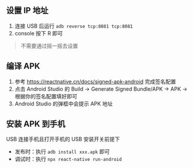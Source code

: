 ## 设置 IP 地址
1. 连接 USB 后运行 `adb reverse tcp:8081 tcp:8081`
2. console 按下 R 即可

> 不需要通过摇一摇去设置

## 编译 APK
1. 参考 https://reactnative.cn/docs/signed-apk-android 完成签名配置
2. 点击 Android Studio 的 Build -> Generate Signed Bundle/APK -> APK -> 根据你的签名配置填好即可
3. Android Studio 的弹框中会提示 APK 地址

## 安装 APK 到手机
USB 连接手机且打开手机的 USB 安装开关前提下

+ 发布时：执行 `adb install xxx.apk` 即可
+ 调试时：执行 `npx react-native run-android`